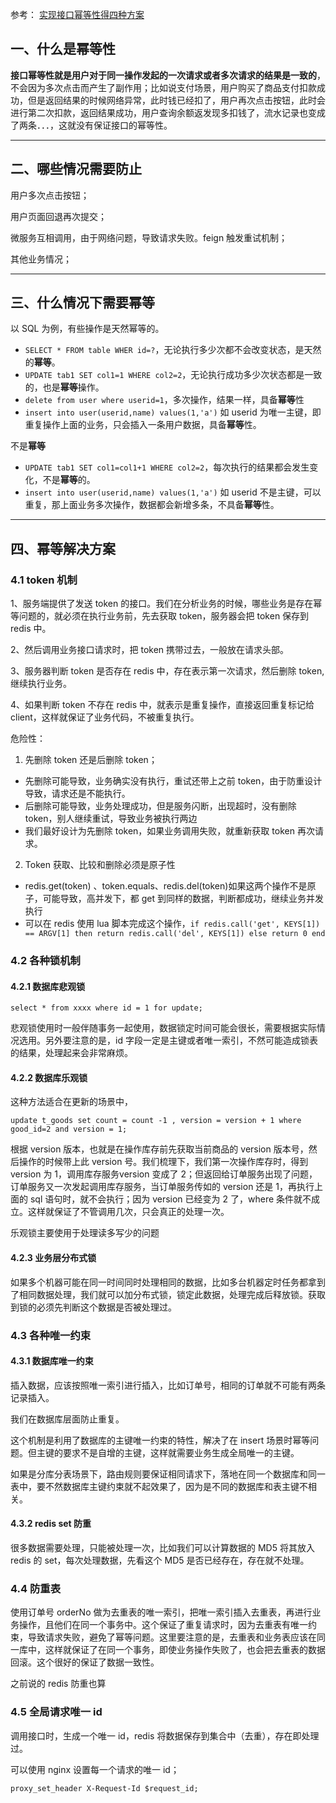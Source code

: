 参考：  [实现接口幂等性得四种方案](https://www.yuque.com/lasted_memory/ffhman/twc9lt)
## 一、什么是幂等性

**接口幂等性就是用户对于同一操作发起的一次请求或者多次请求的结果是一致的**，不会因为多次点击而产生了副作用；比如说支付场景，用户购买了商品支付扣款成功，但是返回结果的时候网络异常，此时钱已经扣了，用户再次点击按钮，此时会进行第二次扣款，返回结果成功，用户查询余额返发现多扣钱了，流水记录也变成了两条．．．，这就没有保证接口的幂等性。

---

## 二、哪些情况需要防止

用户多次点击按钮；

用户页面回退再次提交；

微服务互相调用，由于网络问题，导致请求失败。feign 触发重试机制；

其他业务情况；

---

## 三、什么情况下需要幂等

以 SQL 为例，有些操作是天然幂等的。

- `SELECT * FROM table WHER id=?`，无论执行多少次都不会改变状态，是天然的**幂等**。
- `UPDATE tab1 SET col1=1 WHERE col2=2`，无论执行成功多少次状态都是一致的，也是**幂等**操作。
- `delete from user where userid=1`，多次操作，结果一样，具备**幂等**性
- `insert into user(userid,name) values(1,'a')` 如 userid 为唯一主键，即重复操作上面的业务，只会插入一条用户数据，具备**幂等**性。

不是**幂等**

- `UPDATE tab1 SET col1=col1+1 WHERE col2=2`，每次执行的结果都会发生变化，不是**幂等**的。
- `insert into user(userid,name) values(1,'a')` 如 userid 不是主键，可以重复，那上面业务多次操作，数据都会新增多条，不具备**幂等**性。

---

## 四、幂等解决方案

### 4.1 token 机制

1、服务端提供了发送 token 的接口。我们在分析业务的时候，哪些业务是存在幂等问题的，就必须在执行业务前，先去获取 token，服务器会把 token 保存到 redis 中。

2、然后调用业务接口请求时，把 token 携带过去，一般放在请求头部。

3、服务器判断 token 是否存在 redis 中，存在表示第一次请求，然后删除 token,继续执行业务。

4、如果判断 token 不存在 redis 中，就表示是重复操作，直接返回重复标记给 client，这样就保证了业务代码，不被重复执行。

危险性：

1.  先删除 token 还是后删除 token； 
   - 先删除可能导致，业务确实没有执行，重试还带上之前 token，由于防重设计导致，请求还是不能执行。
   - 后删除可能导致，业务处理成功，但是服务闪断，出现超时，没有删除 token，别人继续重试，导致业务被执行两边
   - 我们最好设计为先删除 token，如果业务调用失败，就重新获取 token 再次请求。
2.  Token 获取、比较和删除必须是原子性 
   - redis.get(token) 、token.equals、redis.del(token)如果这两个操作不是原子，可能导致，高并发下，都 get 到同样的数据，判断都成功，继续业务并发执行
   - 可以在 redis 使用 lua 脚本完成这个操作，`if redis.call('get', KEYS[1]) == ARGV[1] then return redis.call('del', KEYS[1]) else return 0 end`

### 4.2 各种锁机制

#### 4.2.1 数据库悲观锁

`select * from xxxx where id = 1 for update;`

悲观锁使用时一般伴随事务一起使用，数据锁定时间可能会很长，需要根据实际情况选用。另外要注意的是，id 字段一定是主键或者唯一索引，不然可能造成锁表的结果，处理起来会非常麻烦。

#### 4.2.2 数据库乐观锁

这种方法适合在更新的场景中，

`update t_goods set count = count -1 , version = version + 1 where good_id=2 and version = 1;`

根据 version 版本，也就是在操作库存前先获取当前商品的 version 版本号，然后操作的时候带上此 version 号。我们梳理下，我们第一次操作库存时，得到 version 为 1，调用库存服务version 变成了 2；但返回给订单服务出现了问题，订单服务又一次发起调用库存服务，当订单服务传如的 version 还是 1，再执行上面的 sql 语句时，就不会执行；因为 version 已经变为 2 了，where 条件就不成立。这样就保证了不管调用几次，只会真正的处理一次。

乐观锁主要使用于处理读多写少的问题

#### 4.2.3 业务层分布式锁

如果多个机器可能在同一时间同时处理相同的数据，比如多台机器定时任务都拿到了相同数据处理，我们就可以加分布式锁，锁定此数据，处理完成后释放锁。获取到锁的必须先判断这个数据是否被处理过。

### 4.3 各种唯一约束

#### 4.3.1 数据库唯一约束

插入数据，应该按照唯一索引进行插入，比如订单号，相同的订单就不可能有两条记录插入。

我们在数据库层面防止重复。

这个机制是利用了数据库的主键唯一约束的特性，解决了在 insert 场景时幂等问题。但主键的要求不是自增的主键，这样就需要业务生成全局唯一的主键。

如果是分库分表场景下，路由规则要保证相同请求下，落地在同一个数据库和同一表中，要不然数据库主键约束就不起效果了，因为是不同的数据库和表主键不相关。

#### 4.3.2 redis set 防重

很多数据需要处理，只能被处理一次，比如我们可以计算数据的 MD5 将其放入 redis 的 set，每次处理数据，先看这个 MD5 是否已经存在，存在就不处理。

### 4.4 防重表

使用订单号 orderNo 做为去重表的唯一索引，把唯一索引插入去重表，再进行业务操作，且他们在同一个事务中。这个保证了重复请求时，因为去重表有唯一约束，导致请求失败，避免了幂等问题。这里要注意的是，去重表和业务表应该在同一库中，这样就保证了在同一个事务，即使业务操作失败了，也会把去重表的数据回滚。这个很好的保证了数据一致性。

之前说的 redis 防重也算

### 4.5 全局请求唯一 id

调用接口时，生成一个唯一 id，redis 将数据保存到集合中（去重），存在即处理过。

可以使用 nginx 设置每一个请求的唯一 id；

`proxy_set_header X-Request-Id $request_id;`
